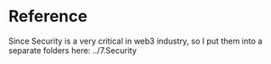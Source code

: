 # Reference

Since Security is a very critical in web3 industry, so I put them into a separate folders here: ../7.Security

